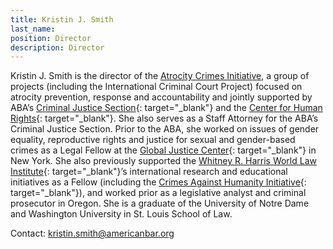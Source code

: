 ```yaml
---
title: Kristin J. Smith
last_name:
position: Director
description: Director
---
```


Kristin J. Smith is the director of the [Atrocity Crimes Initiative](https://www.americanbar.org/groups/human_rights/preventing-atrocities/), a group of projects (including the International Criminal Court Project) focused on atrocity prevention, response and accountability and jointly supported by ABA’s [Criminal Justice Section](https://www.americanbar.org/groups/criminal_justice/){: target="_blank"} and the [Center for Human Rights](https://www.americanbar.org/groups/human_rights/){: target="_blank"}. She also serves as a Staff Attorney for the ABA’s Criminal Justice Section. Prior to the ABA, she worked on issues of gender equality, reproductive rights and justice for sexual and gender-based crimes as a Legal Fellow at the [Global Justice Center](http://www.globaljusticecenter.net/){: target="_blank"} in New York. She also previously supported the [Whitney R. Harris World Law Institute](http://law.wustl.edu/harris/){: target="_blank"}’s international research and educational initiatives as a Fellow (including the [Crimes Against Humanity Initiative](http://law.wustl.edu/harris/crimesagainsthumanity/){: target="_blank"}), and worked prior as a legislative analyst and criminal prosecutor in Oregon. She is a graduate of the University of Notre Dame and Washington University in St. Louis School of Law.&nbsp;

Contact:&nbsp;[kristin.smith@americanbar.org](mailto:kristin.smith@americanbar.org)
